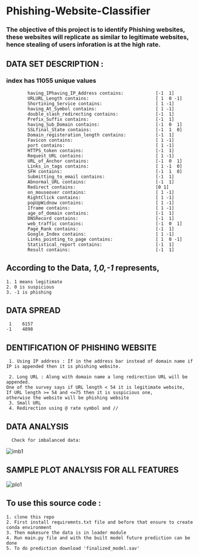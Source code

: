 # Phishing-Website-Classifier

### The objective of this project is to identify Phishing websites, these websites will replicate as similar to legitimate websites, hence stealing of users inforation is at the high rate.

## DATA SET DESCRIPTION :
### index has 11055 unique values
            having_IPhaving_IP_Address contains:			[-1  1]
            URLURL_Length contains:			                [ 1  0 -1]
            Shortining_Service contains:			        [ 1 -1]
            having_At_Symbol contains:			            [ 1 -1]
            double_slash_redirecting contains:			    [-1  1]
            Prefix_Suffix contains:			                [-1  1]
            having_Sub_Domain contains:			            [-1  0  1]
            SSLfinal_State contains:		            	[-1  1  0]
            Domain_registeration_length contains:			[-1  1]
            Favicon contains:			                    [ 1 -1]
            port contains:			                        [ 1 -1]
            HTTPS_token contains:			                [-1  1]
            Request_URL contains:			                [ 1 -1]
            URL_of_Anchor contains:			                [-1  0  1]
            Links_in_tags contains:			                [ 1 -1  0]
            SFH contains:			                        [-1  1  0]
            Submitting_to_email contains:			        [-1  1]
            Abnormal_URL contains:			                [-1  1]
            Redirect contains:			                    [0 1]
            on_mouseover contains:			                [ 1 -1]
            RightClick contains:			                [ 1 -1]
            popUpWidnow contains:			                [ 1 -1]
            Iframe contains:			                    [ 1 -1]
            age_of_domain contains:			                [-1  1]
            DNSRecord contains:			                    [-1  1]
            web_traffic contains:			                [-1  0  1]
            Page_Rank contains:			                    [-1  1]
            Google_Index contains:			                [ 1 -1]
            Links_pointing_to_page contains:			    [ 1  0 -1]
            Statistical_report contains:			        [-1  1]
            Result contains:			                    [-1  1]
         
 
 ## According to the Data, *1,0,-1* represents,
    1. 1 means legitimate
    2. 0 is suspicious
    3. -1 is phishing
    
 ## DATA SPREAD
     1    6157
    -1    4898
  ## DENTIFICATION OF PHISHING WEBSITE
     1.	Using IP address : If in the address bar instead of domain name if IP is appended then it is phishing website.

     2.	Long URL : Along with domain name a long redirection URL will be appended.
	One of the survey says if URL length < 54 it is legitimate website,
	If URL length >= 54 and <=75 then it is suspicious one, 
	otherwise the website will be phishing website
     3.	Small URL 
     4.	Redirection using @ rate symbol and //

  
 ## DATA ANALYSIS
      Check for imbalanced data: 
 ![imb1](https://user-images.githubusercontent.com/65437198/110973102-cfc95f00-8382-11eb-8768-21160dddedf3.JPG)
 
 ## SAMPLE PLOT ANALYSIS FOR ALL FEATURES
 ![plo1](https://user-images.githubusercontent.com/65437198/110973306-1a4adb80-8383-11eb-8347-cfa5ed98d2e8.JPG)


    
 ## To use this source code :
    1. clone this repo
    2. First install requiremnts.txt file and before that ensure to create conda environment
    3. Then makesure the data is in loader module
    4. Run main.py file and with the built model future prediction can be done
    5. To do prediction download 'finalized_model.sav' 
